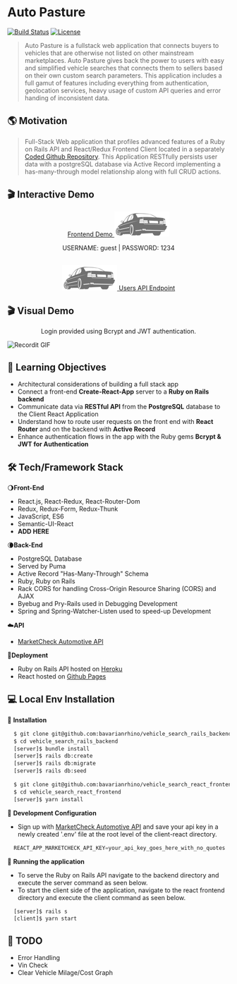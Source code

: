 # Auto Pasture
[![Build Status](http://img.shields.io/travis/badges/badgerbadgerbadger.svg?style=flat-square)](https://travis-ci.org/badges/badgerbadgerbadger) [![License](http://img.shields.io/:license-mit-blue.svg?style=flat-square)](http://badges.mit-license.org)

> Auto Pasture is a fullstack web application that connects buyers to vehicles that are otherwise not listed on other mainstream marketplaces. Auto Pasture gives back the power to users with easy and simplified vehicle searches that connects them to sellers based on their own custom search parameters. This application includes a full gamut of features including everything from authentication, geolocation services, heavy usage of custom API queries and error handing of inconsistent data.

## 🌎 Motivation
>Full-Stack Web application that profiles advanced features of a Ruby on Rails API and React/Redux Frontend Client located in a separately [Coded Github Repository](https://github.com/bavarianrhino/vehicle_search_react_frontend). This Application RESTfully persists user data with a postgreSQL database via Active Record implementing a has-many-through model relationship along with full CRUD actions.

## 🎬 Interactive Demo

<div align="center">
  <!-- <h4>Login & Search Vehicles</p> -->
  <a href="https://bavarianrhino.github.io/vehicle_search_react_frontend/">Frontend Demo    </a><a href="https://bavarianrhino.github.io/vehicle_search_react_frontend/"><img src="/public/e34reariconBlack.png"></a>
  <p>USERNAME: guest | PASSWORD: 1234</p>
  <br>
  <a href="https://autopasture.herokuapp.com/users"><img src="/public/e34reariconBlack.png"></a><a href="https://autopasture.herokuapp.com/users">    Users API Endpoint</a>
</div>

## 🎬 Visual Demo

<div align="center">
    <p>Login provided using Bcrypt and JWT authentication.</p>
</div>

![Recordit GIF](https://recordit.co/eqfPPP3cXW.gif)


## 🔬 Learning Objectives
* Architectural considerations of building a full stack app
* Connect a front-end <b>Create-React-App</b> server to a <b>Ruby on Rails backend</b>
* Communicate data via <b>RESTful API</b> from the <b>PostgreSQL</b> database to the Client React Application
* Understand how to route user requests on the front end with <b>React Router</b> and on the backend with <b>Active Record</b>
* Enhance authentication flows in the app with the Ruby gems <b>Bcrypt & JWT for Authentication</b>
<!-- * Build reusable user inputs with <b>Redux Form</b>, complete with navigation -->
<!-- * Handle credit cards and receive payments from users with <b>Stripe</b> -->
<!-- * Engage users with automated <b>emails</b> -->
<!-- * Separate production and development resources with advanced <b>API key handling techniques</b> -->
<!-- * Educate users on how to use the app with custom build landing pages -->


## 🛠 Tech/Framework Stack
🌖<b>Front-End</b>
- React.js, React-Redux, React-Router-Dom
- Redux, Redux-Form, Redux-Thunk
- JavaScript, ES6
- Semantic-UI-React
- ****ADD HERE****

🌘<b>Back-End</b>
- PostgreSQL Database
- Served by Puma
- Active Record "Has-Many-Through" Schema
- Ruby, Ruby on Rails
- Rack CORS for handling Cross-Origin Resource Sharing (CORS) and AJAX
- Byebug and Pry-Rails used in Debugging Development
- Spring and Spring-Watcher-Listen used to speed-up Development

☁️<b>API</b>
- [MarketCheck Automotive API](https://www.marketcheck.com/automotive)
  
🚀<b>Deployment</b>
- Ruby on Rails API hosted on [Heroku](https://autopasture.herokuapp.com/users)
- React hosted on [Github Pages](https://bavarianrhino.github.io/vehicle_search_react_frontend/#/login)


## 💻 Local Env Installation

🔨 <b>Installation</b>
```zsh
  $ git clone git@github.com:bavarianrhino/vehicle_search_rails_backend.git
  $ cd vehicle_search_rails_backend
  [server]$ bundle install
  [server]$ rails db:create
  [server]$ rails db:migrate
  [server]$ rails db:seed
```
```zsh
  $ git clone git@github.com:bavarianrhino/vehicle_search_react_frontend.git
  $ cd vehicle_search_react_frontend
  [server]$ yarn install
```
🔨 <b>Development Configuration</b>
- Sign up with [MarketCheck Automotive API](https://www.marketcheck.com/automotive) and save your api key in a newly created '.env' file at the root level of the client-react directory.
```javascript
  REACT_APP_MARKETCHECK_API_KEY=your_api_key_goes_here_with_no_quotes
```

🔨 <b>Running the application</b>

- To serve the Ruby on Rails API navigate to the backend directory and execute the server command as seen below.
- To start the client side of the application, navigate to the react frontend directory and execute the client command as seen below.
```zsh
  [server]$ rails s
  [client]$ yarn start
```

## 🚧 TODO
- Error Handling
- Vin Check
- Clear Vehicle Milage/Cost Graph


<!-- ## 🛠 Tech Stack

- [GatsbyJS](https://www.gatsbyjs.org/) - Static site generation built on React and GraphQL
- [Emotion](https://emotion.sh/docs/introduction) - CSS in JS
- [FontAwesome](https://fontawesome.com/) - Social link icons
- [Netlify](https://www.netlify.com/) - Hosting and continuous deployment

## 🗺 Site Map

    /
    /landing

1. [Home](https:///)
1. [Login](https://) -->




<!-- Search for new and used cars being sold near you! Use filters to narrow down desired vehicle by distance, year, make and model. Built with React, Redux and Semantic UI. Built on top of a Ruby on Rails back end. Go [Here](https://github.com/bavarianrhino/vehicle_search_rails_backend) if you wish to view the repository for the Rails back end.
>A large feedback-collection app. This mega app includes the full gamut of features, including everything from authentication to email handling. The app can be used to send mass emails to a big list of users for the purpose of collecting feedback. -->


<!-- <div align="center">
    <img width="640px" src="client/src/media/imgs/readme_workflow1.gif">
    <p>Add and purchase credits through secure Stripe Gateway</p>
</div>
<div align="center">
    <img width="640px" src="client/src/media/imgs/readme_workflow2.gif">
    <p>Send survey with form validation and persist response via webhooks</p>
</div> -->






<!-- # Auto Pasture React Frontend

<a href="https://www.autopasture.com"><img src="/src/Images/e34greylogoReadMe.png" title="AutoPasture" alt="AutoPasture"></a>

[![Build Status](http://img.shields.io/travis/badges/badgerbadgerbadger.svg?style=flat-square)](https://travis-ci.org/badges/badgerbadgerbadger) [![License](http://img.shields.io/:license-mit-blue.svg?style=flat-square)](http://badges.mit-license.org) 

> Search for new and used cars being sold near you! Use filters to narrow down desired vehicle by distance, year, make and model. Built with React, Redux and Semantic UI. Built on top of a Ruby on Rails back end. Go [Here](https://github.com/bavarianrhino/vehicle_search_rails_backend) if you wish to view the repository for the Rails back end.

![Recordit GIF](https://recordit.co/eqfPPP3cXW)
![Recordit GIF](https://recordit.co/eqfPPP3cXW.gif) -->

<!-- [![FVCproductions](https://avatars1.githubusercontent.com/u/4284691?v=3&s=200)](http://fvcproductions.com) -->
<!-- ***INSERT GRAPHIC HERE (include hyperlink in image)*** -->



<!-- > include terms/tags that can be searched -->

<!-- **Badges will go here**

- build status
- issues (waffle.io maybe)
- devDependencies
- npm package
- coverage
- slack
- downloads
- gitter chat
- license
- etc. -->

<!-- [![Build Status](http://img.shields.io/travis/badges/badgerbadgerbadger.svg?style=flat-square)](https://travis-ci.org/badges/badgerbadgerbadger) [![License](http://img.shields.io/:license-mit-blue.svg?style=flat-square)](http://badges.mit-license.org)  -->
<!-- [![Dependency Status](http://img.shields.io/gemnasium/badges/badgerbadgerbadger.svg?style=flat-square)](https://gemnasium.com/badges/badgerbadgerbadger)  -->
<!-- [![Coverage Status](http://img.shields.io/coveralls/badges/badgerbadgerbadger.svg?style=flat-square)](https://coveralls.io/r/badges/badgerbadgerbadger)  -->
<!-- [![Code Climate](http://img.shields.io/codeclimate/github/badges/badgerbadgerbadger.svg?style=flat-square)](https://codeclimate.com/github/badges/badgerbadgerbadger)  -->
<!-- [![Github Issues](http://githubbadges.herokuapp.com/badges/badgerbadgerbadger/issues.svg?style=flat-square)](https://github.com/badges/badgerbadgerbadger/issues)  -->
<!-- [![Pending Pull-Requests](http://githubbadges.herokuapp.com/badges/badgerbadgerbadger/pulls.svg?style=flat-square)](https://github.com/badges/badgerbadgerbadger/pulls)  -->
<!-- [![Gem Version](http://img.shields.io/gem/v/badgerbadgerbadger.svg?style=flat-square)](https://rubygems.org/gems/badgerbadgerbadger)  -->
<!-- [![License](http://img.shields.io/:license-mit-blue.svg?style=flat-square)](http://badges.mit-license.org)  -->
<!-- [![Badges](http://img.shields.io/:badges-9/9-ff6799.svg?style=flat-square)](https://github.com/badges/badgerbadgerbadger) -->

<!-- - For more on these wonderful ~~badgers~~ badges, refer to <a href="http://badges.github.io/badgerbadgerbadger/" target="_blank">`badgerbadgerbadger`</a>. -->

<!-- ***INSERT ANOTHER GRAPHIC HERE*** -->

<!-- <a href="https://www.autopasture.com"><img src="/src/Images/login_search_view.gif" title="AutoPasturLogin" alt="AutoPasturLogin"></a> -->
<!-- <a href="https://www.autopasture.com"><img src="https://recordit.co/eqfPPP3cXW" title="AutoPasturLogin" alt="AutoPasturLogin"></a> -->

<!-- [![INSERT YOUR GRAPHIC HERE](http://i.imgur.com/dt8AUb6.png)]() -->
<!-- login_search_view.gif -->

<!-- - Most people will glance at your `README`, *maybe* star it, and leave -->
<!-- - Ergo, people should understand instantly what your project is about based on your repo -->

<!-- > Tips -->

<!-- - HAVE WHITE SPACE -->
<!-- - MAKE IT PRETTY -->
<!-- - GIFS ARE REALLY COOL -->

<!-- > GIF Tools -->

<!-- - Use <a href="http://recordit.co/" target="_blank">**Recordit**</a> to create quicks screencasts of your desktop and export them as `GIF`s. -->
<!-- - For terminal sessions, there's <a href="https://github.com/chjj/ttystudio" target="_blank">**ttystudio**</a> which also supports exporting `GIF`s. -->

<!-- **Recordit** -->
<!--  -->
<!-- ![Recordit GIF](http://g.recordit.co/iLN6A0vSD8.gif) -->

<!-- **ttystudio** -->

<!-- ![ttystudio GIF](https://raw.githubusercontent.com/chjj/ttystudio/master/img/example.gif) -->

<!-- ---

## Table of Contents (Optional)

> If you're `README` has a lot of info, section headers might be nice.

- [Installation](#installation)
- [Features](#features)
- [Contributing](#contributing)
- [Team](#team)
- [FAQ](#faq)
- [Support](#support)
- [License](#license)


---

## Example (Optional)

```javascript
// code away!

let generateProject = project => {
  let code = [];
  for (let js = 0; js < project.length; js++) {
    code.push(js);
  }
};
```

--- -->

<!-- ## Installation

- All the `code` required to get started
- Images of what it should look like

### Clone

- Clone this repo to your local machine using `https://github.com/fvcproductions/SOMEREPO`

### Setup

- If you want more syntax highlighting, format your code like this:

> update and install this package first

```shell
$ brew update
$ brew install fvcproductions
```

> now install npm and bower packages

```shell
$ npm install
$ bower install
```

- For all the possible languages that support syntax highlithing on GitHub (which is basically all of them), refer <a href="https://github.com/github/linguist/blob/master/lib/linguist/languages.yml" target="_blank">here</a>.

---

## Features
## Usage (Optional)
## Documentation (Optional)
## Tests (Optional)

- Going into more detail on code and technologies used
- I utilized this nifty <a href="https://github.com/adam-p/markdown-here/wiki/Markdown-Cheatsheet" target="_blank">Markdown Cheatsheet</a> for this sample `README`.

---

## Contributing

> To get started...

### Step 1

- **Option 1**
    - 🍴 Fork this repo!

- **Option 2**
    - 👯 Clone this repo to your local machine using `https://github.com/joanaz/HireDot2.git`

### Step 2

- **HACK AWAY!** 🔨🔨🔨

### Step 3

- 🔃 Create a new pull request using <a href="https://github.com/joanaz/HireDot2/compare/" target="_blank">`https://github.com/joanaz/HireDot2/compare/`</a>.

---

## Team

> Or Contributors/People

| <a href="http://fvcproductions.com" target="_blank">**FVCproductions**</a> | <a href="http://fvcproductions.com" target="_blank">**FVCproductions**</a> | <a href="http://fvcproductions.com" target="_blank">**FVCproductions**</a> |
| :---: |:---:| :---:|
| [![FVCproductions](https://avatars1.githubusercontent.com/u/4284691?v=3&s=200)](http://fvcproductions.com)    | [![FVCproductions](https://avatars1.githubusercontent.com/u/4284691?v=3&s=200)](http://fvcproductions.com) | [![FVCproductions](https://avatars1.githubusercontent.com/u/4284691?v=3&s=200)](http://fvcproductions.com)  |
| <a href="http://github.com/fvcproductions" target="_blank">`github.com/fvcproductions`</a> | <a href="http://github.com/fvcproductions" target="_blank">`github.com/fvcproductions`</a> | <a href="http://github.com/fvcproductions" target="_blank">`github.com/fvcproductions`</a> |

- You can just grab their GitHub profile image URL
- You should probably resize their picture using `?s=200` at the end of the image URL.

---

## FAQ

- **How do I do *specifically* so and so?**
    - No problem! Just do this.

---

## Support

Reach out to me at one of the following places!

- Website at <a href="http://fvcproductions.com" target="_blank">`fvcproductions.com`</a>
- Twitter at <a href="http://twitter.com/fvcproductions" target="_blank">`@fvcproductions`</a>
- Insert more social links here.

---

## Donations (Optional)

- You could include a <a href="https://cdn.rawgit.com/gratipay/gratipay-badge/2.3.0/dist/gratipay.png" target="_blank">Gratipay</a> link as well.

[![Support via Gratipay](https://cdn.rawgit.com/gratipay/gratipay-badge/2.3.0/dist/gratipay.png)](https://gratipay.com/fvcproductions/)


---

## License

[![License](http://img.shields.io/:license-mit-blue.svg?style=flat-square)](http://badges.mit-license.org)

- **[MIT license](http://opensource.org/licenses/mit-license.php)**
- Copyright 2015 © <a href="http://fvcproductions.com" target="_blank">FVCproductions</a>. -->